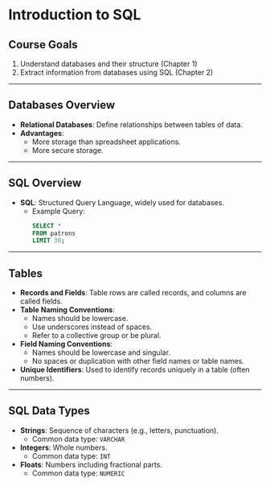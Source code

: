 # Introduction to SQL

## Course Goals
1. Understand databases and their structure (Chapter 1)
2. Extract information from databases using SQL (Chapter 2)

---

## Databases Overview

- **Relational Databases**: Define relationships between tables of data.
- **Advantages**:
  - More storage than spreadsheet applications.
  - More secure storage.

---

## SQL Overview

- **SQL**: Structured Query Language, widely used for databases.
  - Example Query:
    ```sql
    SELECT * 
    FROM patrons 
    LIMIT 30;
    ```

---

## Tables

- **Records and Fields**: Table rows are called records, and columns are called fields.
- **Table Naming Conventions**:
  - Names should be lowercase.
  - Use underscores instead of spaces.
  - Refer to a collective group or be plural.
- **Field Naming Conventions**:
  - Names should be lowercase and singular.
  - No spaces or duplication with other field names or table names.
- **Unique Identifiers**: Used to identify records uniquely in a table (often numbers).

---

## SQL Data Types

- **Strings**: Sequence of characters (e.g., letters, punctuation).
  - Common data type: `VARCHAR`
- **Integers**: Whole numbers.
  - Common data type: `INT`
- **Floats**: Numbers including fractional parts.
  - Common data type: `NUMERIC`

